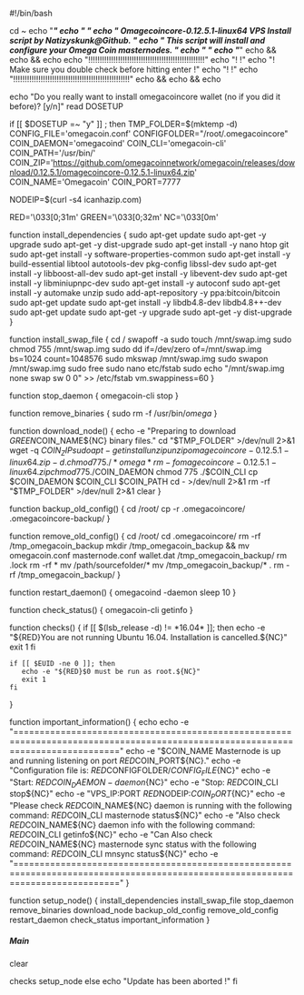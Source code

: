 #!/bin/bash

cd ~
echo "****************************************************************************"
echo "*                                                                          *"
echo "* Omagecoincore-0.12.5.1-linux64 VPS Install script by Natizyskunk@Github. *"
echo "*    This script will install and configure your Omega Coin masternodes.   *"
echo "*                                                                          *"
echo "****************************************************************************"
echo && echo && echo
echo "!!!!!!!!!!!!!!!!!!!!!!!!!!!!!!!!!!!!!!!!!!!!!!!!!!!"
echo "!                                                 !"
echo "! Make sure you double check before hitting enter !"
echo "!                                                 !"
echo "!!!!!!!!!!!!!!!!!!!!!!!!!!!!!!!!!!!!!!!!!!!!!!!!!!!"
echo && echo && echo

echo "Do you really want to install omegacoincore wallet (no if you did it before)? [y/n]"
read DOSETUP

if [[ $DOSETUP =~ "y" ]] ; 
then  
  TMP_FOLDER=$(mktemp -d)
  CONFIG_FILE='omegacoin.conf'
  CONFIGFOLDER="/root/.omegacoincore"
  COIN_DAEMON='omegacoind'
  COIN_CLI='omegacoin-cli'
  COIN_PATH='/usr/bin/'
  COIN_ZIP='https://github.com/omegacoinnetwork/omegacoin/releases/download/0.12.5.1/omagecoincore-0.12.5.1-linux64.zip'
  COIN_NAME='Omegacoin'
  COIN_PORT=7777

  NODEIP=$(curl -s4 icanhazip.com)

  RED='\033[0;31m'
  GREEN='\033[0;32m'
  NC='\033[0m'

  
function install_dependencies {
  sudo apt-get update
  sudo apt-get -y upgrade
  sudo apt-get -y dist-upgrade
  sudo apt-get install -y nano htop git
  sudo apt-get install -y software-properties-common
  sudo apt-get install -y build-essential libtool autotools-dev pkg-config libssl-dev
  sudo apt-get install -y libboost-all-dev
  sudo apt-get install -y libevent-dev
  sudo apt-get install -y libminiupnpc-dev
  sudo apt-get install -y autoconf
  sudo apt-get install -y automake unzip
  sudo add-apt-repository  -y  ppa:bitcoin/bitcoin
  sudo apt-get update
  sudo apt-get install -y libdb4.8-dev libdb4.8++-dev
  sudo apt-get update
  sudo apt-get -y upgrade
  sudo apt-get -y dist-upgrade
}

function install_swap_file {
  cd /
  swapoff -a
  sudo touch /mnt/swap.img
  sudo chmod 755 /mnt/swap.img
  sudo dd if=/dev/zero of=/mnt/swap.img bs=1024 count=1048576
  sudo mkswap /mnt/swap.img
  sudo swapon /mnt/swap.img
  sudo free
  sudo nano etc/fstab
  sudo echo "/mnt/swap.img none swap sw 0 0" >> /etc/fstab
  vm.swappiness=60
}
 
function stop_daemon {
  omegacoin-cli stop
}

 function remove_binaries {
   sudo rm -f /usr/bin/*omega*
 }

  function download_node() {
    echo -e "Preparing to download ${GREEN}$COIN_NAME${NC} binary files."
    cd "$TMP_FOLDER" >/dev/null 2>&1
    wget -q $COIN_ZIP
    sudo apt-get install unzip
    unzip omagecoincore-0.12.5.1-linux64.zip -d .
    chmod 775 ./*omega*
    rm -f omagecoincore-0.12.5.1-linux64.zip
    chmod 775 ./$COIN_DAEMON
    chmod 775 ./$COIN_CLI
    cp $COIN_DAEMON $COIN_CLI $COIN_PATH
    cd - >/dev/null 2>&1
    rm -rf "$TMP_FOLDER" >/dev/null 2>&1
    clear
  }

  function backup_old_config() {
    cd /root/
    cp -r .omegacoincore/ .omegacoincore-backup/
  }

  function remove_old_config() {
    cd /root/
    cd .omegacoincore/
    rm -rf /tmp_omegacoin_backup
    mkdir /tmp_omegacoin_backup && mv omegacoin.conf masternode.conf wallet.dat /tmp_omegacoin_backup/
    rm .lock
    rm -rf *
    mv /path/sourcefolder/*
    mv /tmp_omegacoin_backup/* .
    rm -rf /tmp_omegacoin_backup/
  }

  function restart_daemon() {
    omegacoind -daemon
    sleep 10
  }

  function check_status() {
    omegacoin-cli getinfo
  }

  function checks() {
    if [[ $(lsb_release -d) != *16.04* ]]; then
      echo -e "${RED}You are not running Ubuntu 16.04. Installation is cancelled.${NC}"
      exit 1
    fi

    if [[ $EUID -ne 0 ]]; then
       echo -e "${RED}$0 must be run as root.${NC}"
       exit 1
    fi
  }

  function important_information() {
    echo
    echo -e "================================================================================================================================"
    echo -e "$COIN_NAME Masternode is up and running listening on port ${RED}$COIN_PORT${NC}."
    echo -e "Configuration file is: ${RED}$CONFIGFOLDER/$CONFIG_FILE${NC}"
    echo -e "Start: ${RED}COIN_DAEMON -daemon${NC}"
    echo -e "Stop: ${RED}$COIN_CLI stop${NC}"
    echo -e "VPS_IP:PORT ${RED}$NODEIP:$COIN_PORT${NC}"
    echo -e "Please check ${RED}$COIN_NAME${NC} daemon is running with the following command: ${RED}$COIN_CLI masternode status${NC}"
    echo -e "Also check ${RED}$COIN_NAME${NC} daemon info with the following command: ${RED}$COIN_CLI getinfo${NC}"
    echo -e "Can Also check ${RED}$COIN_NAME${NC} masternode sync status with the following command: ${RED}$COIN_CLI mnsync status${NC}"
    echo -e "================================================================================================================================"
  }

  function setup_node() {
    install_dependencies
	install_swap_file
	stop_daemon 
    remove_binaries
    download_node
    backup_old_config
    remove_old_config
    restart_daemon
    check_status
    important_information
  }


  ##### Main #####
  clear

  checks
  setup_node
else
  echo "Update has been aborted !"
fi
